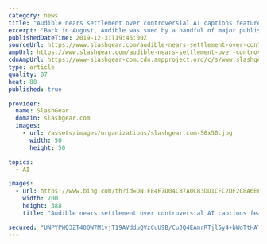 ```yaml
---
category: news
title: "Audible nears settlement over controversial AI captions feature"
excerpt: "Back in August, Audible was sued by a handful of major publishing houses that took issue with its then-newly introduced AI-powered captions feature. As first revealed in July, Audible wants to introduce a captions feature that shows scrolling text in a window as an audiobook plays. The feature would prove useful for users, but raised questions ..."
publishedDateTime: 2019-12-31T19:45:00Z
sourceUrl: https://www.slashgear.com/audible-nears-settlement-over-controversial-ai-captions-feature-31604759/
ampUrl: https://www.slashgear.com/audible-nears-settlement-over-controversial-ai-captions-feature-31604759/amp/
cdnAmpUrl: https://www-slashgear-com.cdn.ampproject.org/c/s/www.slashgear.com/audible-nears-settlement-over-controversial-ai-captions-feature-31604759/amp/
type: article
quality: 87
heat: 88
published: true

provider:
  name: SlashGear
  domain: slashgear.com
  images:
    - url: /assets/images/organizations/slashgear.com-50x50.jpg
      width: 50
      height: 50

topics:
  - AI

images:
  - url: https://www.bing.com/th?id=ON.FE4F7D04C87A0CB3DD1CFC2DF2C8A6EF
    width: 700
    height: 388
    title: "Audible nears settlement over controversial AI captions feature"

secured: "UNPYPWQ3ZT40OW7M1vjT19AVdduQVzCuU9B/CuJQ4EAmrRTjl5y4+bWoTtHATsz0RvW+bHypaCrkcSKmV3KG80JWxUE4IFreOPleRVorUUWFT4z2rEQH5SIKFGKu8+Y+IzN1coM8lhnzssYlOHd3NhQX9UOgHGePFPNXn3xr9KHUNqr6qVGrLqdnEr4IS7syflffRc1lcnRDp+2P9bq3qHB2uFdQYn/P7TjfSyV7R0XEhNfJ1kRP4jmjaWtAuF5mzhArNekBx2JKQKF/z9VhQQ==;14j02wFXnm4W1bjyReUsYg=="
---
```


